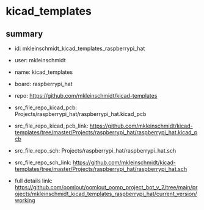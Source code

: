 # kicad_templates
 
## summary 
* id: mkleinschmidt_kicad_templates_raspberrypi_hat
* user: mkleinschmidt
* name: kicad_templates
* board: raspberrypi_hat
* repo: https://github.com/mkleinschmidt/kicad-templates
* src_file_repo_kicad_pcb: Projects/raspberrypi_hat/raspberrypi_hat.kicad_pcb
* src_file_repo_kicad_pcb_link: https://github.com/mkleinschmidt/kicad-templates/tree/master/Projects/raspberrypi_hat/raspberrypi_hat.kicad_pcb


* src_file_repo_sch: Projects/raspberrypi_hat/raspberrypi_hat.sch
* src_file_repo_sch_link: https://github.com/mkleinschmidt/kicad-templates/tree/master/Projects/raspberrypi_hat/raspberrypi_hat.sch
* full details link: https://github.com/oomlout/oomlout_oomp_project_bot_v_2/tree/main/projects/mkleinschmidt_kicad_templates_raspberrypi_hat/current_version/working  







